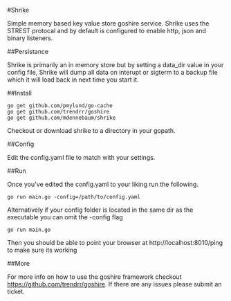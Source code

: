 #Shrike

Simple memory based key value store goshire service. Shrike uses the STREST protocal and by default
is configured to enable http, json and binary listeners.

##Persistance

Shrike is primarily an in memory store but by setting a data_dir value in your config file, Shrike
will dump all data on interupt or sigterm to a backup file which it will load back in next time you
start it.

##Install

```
go get github.com/pmylund/go-cache
go get github.com/trendrr/goshire
go get github.com/mdennebaum/shrike
```

Checkout or download shrike to a directory in your gopath.

##Config

Edit the config.yaml file to match with your settings.

##Run

Once you've edited the config.yaml to your liking run the following.

```
go run main.go -config=/path/to/config.yaml
```

Alternatively if your config folder is located in the same dir as the executable you can omit the
-config flag

```
go run main.go
```

Then you should be able to point your browser at http://localhost:8010/ping to make sure its working

##More

For more info on how to use the goshire framework checkout https://github.com/trendrr/goshire.
If there are any issues please submit an ticket.
